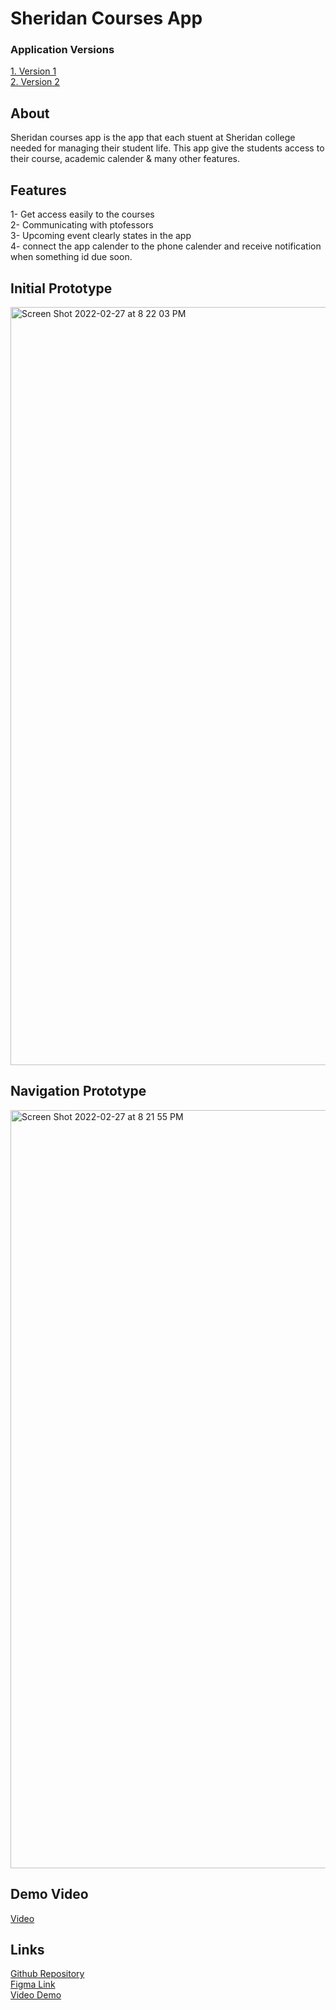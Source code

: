 # Sheridan Courses App

<h3>Application Versions </h3>

<a href="https://www.figma.com/file/yZ8A3qCsRz968mbaCHx9vN/Untitled?node-id=0%3A1">1. Version 1</a> <br>
<a href="https://www.figma.com/file/N7Ax5OZHyuanLsAleBo4Pn/Sheridan-Course-App-V2?node-id=0%3A1">2. Version 2</a> 

<h2>About</h2>
Sheridan courses app is the app that each stuent at Sheridan college needed for managing their student life. This app give the students access to their course, academic calender & many other features. 

<h2>Features</h2>
1- Get access easily to the courses <br>
2- Communicating with ptofessors  <br>
3- Upcoming event clearly states in the app  <br>
4- connect the app calender to the phone calender and receive notification when something id due soon.  <br>



<h2>Initial Prototype</h2>
<img width="1213" alt="Screen Shot 2022-02-27 at 8 22 03 PM" src="https://user-images.githubusercontent.com/68449449/155909584-c9f71adb-5c7c-4edb-99fe-872dc2fa137d.png">


<br>
<h2>Navigation Prototype</h2>


<img width="1213" alt="Screen Shot 2022-02-27 at 8 21 55 PM" src="https://user-images.githubusercontent.com/68449449/155909592-843c3fb5-77f4-4e36-b39a-555346e4adb1.png">


<h2>Demo Video </h2>
<a href="https://youtu.be/SbnTSyzNlJo">Video</a> <br>

<h2>Links</h2>
<a href="https://github.com/dana1994123/SheridanCoursesApp.git">Github Repository</a> <br>
<a href="https://www.figma.com/file/N7Ax5OZHyuanLsAleBo4Pn/Sheridan-Course-App-V2?node-id=0%3A1">Figma Link</a> <br>
<a href="https://youtu.be/SbnTSyzNlJo">Video Demo</a> <br>
